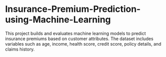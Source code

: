 # Insurance-Premium-Prediction-using-Machine-Learning
This project builds and evaluates machine learning models to predict insurance premiums based on customer attributes. The dataset includes variables such as age, income, health score, credit score, policy details, and claims history.
